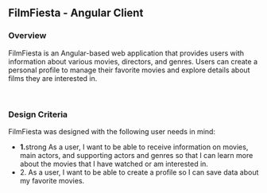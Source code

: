 <h2>FilmFiesta - Angular Client</h2>
<h3>Overview</h3>
<p>FilmFiesta is an Angular-based web application that provides users with information about various movies, directors, and genres. Users can create a personal profile to manage their favorite movies and explore details about films they are interested in.</p>
<br>
<h3>Design Criteria</h3>
<p>FilmFiesta was designed with the following user needs in mind:</p>
<ul>
  <li><strong>1.</strong>strong As a user, I want to be able to receive information on movies, main actors, and supporting actors and genres so that I can learn more about the movies that I have watched or am interested in.</li>
  <li>2. As a user, I want to be able to create a profile so I can save data about my favorite movies.</li>
</ul>
